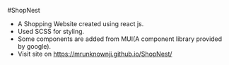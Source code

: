 #ShopNest
- A Shopping Website created using react js.
- Used SCSS for styling.
- Some components are added from MUI(A component library provided by google).
- Visit site on https://mrunknownji.github.io/ShopNest/
